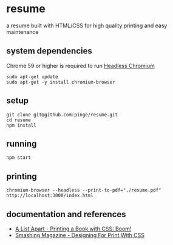 # resume
a resume built with HTML/CSS for high quality printing and easy maintenance  

## system dependencies

Chrome 59 or higher is required to run [Headless Chromium](https://chromium.googlesource.com/chromium/src/+/lkgr/headless/README.md)

```console
sudo apt-get update
sudo apt-get -y install chromium-browser
```

## setup

```console
git clone git@github.com:pinge/resume.git
cd resume
npm install
```

## running

```console
npm start
```

## printing

```console
chromium-browser --headless --print-to-pdf="./resume.pdf" http://localhost:3000/index.html
```

## documentation and references

- [A List Apart - Printing a Book with CSS: Boom!](http://alistapart.com/article/boom)
- [Smashing Magazine - Designing For Print With CSS](https://www.smashingmagazine.com/2015/01/designing-for-print-with-css/)
